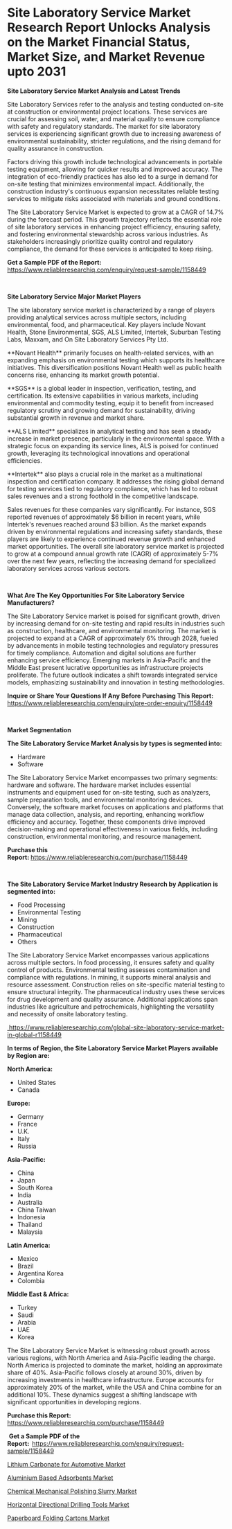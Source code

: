 <p><h1>Site Laboratory Service Market Research Report Unlocks Analysis on the Market Financial Status, Market Size, and Market Revenue upto 2031</h1></p><p><strong>Site Laboratory Service Market Analysis and Latest Trends</strong></p>
<p><p>Site Laboratory Services refer to the analysis and testing conducted on-site at construction or environmental project locations. These services are crucial for assessing soil, water, and material quality to ensure compliance with safety and regulatory standards. The market for site laboratory services is experiencing significant growth due to increasing awareness of environmental sustainability, stricter regulations, and the rising demand for quality assurance in construction.</p><p>Factors driving this growth include technological advancements in portable testing equipment, allowing for quicker results and improved accuracy. The integration of eco-friendly practices has also led to a surge in demand for on-site testing that minimizes environmental impact. Additionally, the construction industry's continuous expansion necessitates reliable testing services to mitigate risks associated with materials and ground conditions.</p><p>The Site Laboratory Service Market is expected to grow at a CAGR of 14.7% during the forecast period. This growth trajectory reflects the essential role of site laboratory services in enhancing project efficiency, ensuring safety, and fostering environmental stewardship across various industries. As stakeholders increasingly prioritize quality control and regulatory compliance, the demand for these services is anticipated to keep rising.</p></p>
<p><strong>Get a Sample PDF of the Report:&nbsp;</strong> <a href="https://www.reliableresearchiq.com/enquiry/request-sample/1158449?utm_campaign=101&utm_medium=2&utm_source=Github&utm_content=ia&utm_term=05122024&utm_id=site-laboratory-service">https://www.reliableresearchiq.com/enquiry/request-sample/1158449</a></p>
<p>&nbsp;</p>
<p><strong>Site Laboratory Service Major Market Players</strong></p>
<p><p>The site laboratory service market is characterized by a range of players providing analytical services across multiple sectors, including environmental, food, and pharmaceutical. Key players include Novant Health, Stone Environmental, SGS, ALS Limited, Intertek, Suburban Testing Labs, Maxxam, and On Site Laboratory Services Pty Ltd.</p><p>**Novant Health** primarily focuses on health-related services, with an expanding emphasis on environmental testing which supports its healthcare initiatives. This diversification positions Novant Health well as public health concerns rise, enhancing its market growth potential.</p><p>**SGS** is a global leader in inspection, verification, testing, and certification. Its extensive capabilities in various markets, including environmental and commodity testing, equip it to benefit from increased regulatory scrutiny and growing demand for sustainability, driving substantial growth in revenue and market share.</p><p>**ALS Limited** specializes in analytical testing and has seen a steady increase in market presence, particularly in the environmental space. With a strategic focus on expanding its service lines, ALS is poised for continued growth, leveraging its technological innovations and operational efficiencies.</p><p>**Intertek** also plays a crucial role in the market as a multinational inspection and certification company. It addresses the rising global demand for testing services tied to regulatory compliance, which has led to robust sales revenues and a strong foothold in the competitive landscape.</p><p>Sales revenues for these companies vary significantly. For instance, SGS reported revenues of approximately $6 billion in recent years, while Intertek's revenues reached around $3 billion. As the market expands driven by environmental regulations and increasing safety standards, these players are likely to experience continued revenue growth and enhanced market opportunities. The overall site laboratory service market is projected to grow at a compound annual growth rate (CAGR) of approximately 5-7% over the next few years, reflecting the increasing demand for specialized laboratory services across various sectors.</p></p>
<p>&nbsp;</p>
<p><strong>What Are The Key Opportunities For Site Laboratory Service Manufacturers?</strong></p>
<p><p>The Site Laboratory Service market is poised for significant growth, driven by increasing demand for on-site testing and rapid results in industries such as construction, healthcare, and environmental monitoring. The market is projected to expand at a CAGR of approximately 6% through 2028, fueled by advancements in mobile testing technologies and regulatory pressures for timely compliance. Automation and digital solutions are further enhancing service efficiency. Emerging markets in Asia-Pacific and the Middle East present lucrative opportunities as infrastructure projects proliferate. The future outlook indicates a shift towards integrated service models, emphasizing sustainability and innovation in testing methodologies.</p></p>
<p><strong>Inquire or Share Your Questions If Any Before Purchasing This Report:</strong> <a href="https://www.reliableresearchiq.com/enquiry/pre-order-enquiry/1158449?utm_campaign=101&utm_medium=2&utm_source=Github&utm_content=ia&utm_term=05122024&utm_id=site-laboratory-service">https://www.reliableresearchiq.com/enquiry/pre-order-enquiry/1158449</a></p>
<p>&nbsp;</p>
<p><strong>Market Segmentation</strong></p>
<p><strong>The Site Laboratory Service Market Analysis by types is segmented into:</strong></p>
<p><ul><li>Hardware</li><li>Software</li></ul></p>
<p><p>The Site Laboratory Service Market encompasses two primary segments: hardware and software. The hardware market includes essential instruments and equipment used for on-site testing, such as analyzers, sample preparation tools, and environmental monitoring devices. Conversely, the software market focuses on applications and platforms that manage data collection, analysis, and reporting, enhancing workflow efficiency and accuracy. Together, these components drive improved decision-making and operational effectiveness in various fields, including construction, environmental monitoring, and resource management.</p></p>
<p><strong>Purchase this Report:&nbsp;</strong><a href="https://www.reliableresearchiq.com/purchase/1158449?utm_campaign=101&utm_medium=2&utm_source=Github&utm_content=ia&utm_term=05122024&utm_id=site-laboratory-service">https://www.reliableresearchiq.com/purchase/1158449</a></p>
<p>&nbsp;</p>
<p><strong>The Site Laboratory Service Market Industry Research by Application is segmented into:</strong></p>
<p><ul><li>Food Processing</li><li>Environmental Testing</li><li>Mining</li><li>Construction</li><li>Pharmaceutical</li><li>Others</li></ul></p>
<p><p>The Site Laboratory Service Market encompasses various applications across multiple sectors. In food processing, it ensures safety and quality control of products. Environmental testing assesses contamination and compliance with regulations. In mining, it supports mineral analysis and resource assessment. Construction relies on site-specific material testing to ensure structural integrity. The pharmaceutical industry uses these services for drug development and quality assurance. Additional applications span industries like agriculture and petrochemicals, highlighting the versatility and necessity of onsite laboratory testing.</p></p>
<p><a href="https://www.reliableresearchiq.com/global-site-laboratory-service-market-in-global-r1158449?utm_campaign=101&utm_medium=2&utm_source=Github&utm_content=ia&utm_term=05122024&utm_id=site-laboratory-service">&nbsp;https://www.reliableresearchiq.com/global-site-laboratory-service-market-in-global-r1158449</a></p>
<p><strong>In terms of Region, the Site Laboratory Service Market Players available by Region are:</strong></p>
<p>
    <p> <strong> North America: </strong>
        <ul>
            <li>United States</li>
            <li>Canada</li>
        </ul>
        </p> 
    <p> <strong> Europe: </strong>
        <ul>
            <li>Germany</li>
            <li>France</li>
            <li>U.K.</li>
            <li>Italy</li>
            <li>Russia</li>
        </ul>
        </p> 
    <p> <strong> Asia-Pacific: </strong>
        <ul>
            <li>China</li>
            <li>Japan</li>
            <li>South Korea</li>
            <li>India</li>
            <li>Australia</li>
            <li>China Taiwan</li>
            <li>Indonesia</li>
            <li>Thailand</li>
            <li>Malaysia</li>
        </ul>
        </p> 
    <p> <strong> Latin America: </strong>
        <ul>
            <li>Mexico</li>
            <li>Brazil</li>
            <li>Argentina Korea</li>
            <li>Colombia</li>
        </ul>
        </p> 
    <p> <strong> Middle East & Africa: </strong>
        <ul>
            <li>Turkey</li>
            <li>Saudi</li>
            <li>Arabia</li>
            <li>UAE</li>
            <li>Korea</li>
        </ul>
    </p>
    </p>
<p><p>The Site Laboratory Service Market is witnessing robust growth across various regions, with North America and Asia-Pacific leading the charge. North America is projected to dominate the market, holding an approximate share of 40%. Asia-Pacific follows closely at around 30%, driven by increasing investments in healthcare infrastructure. Europe accounts for approximately 20% of the market, while the USA and China combine for an additional 10%. These dynamics suggest a shifting landscape with significant opportunities in developing regions.</p></p>
<p><strong>Purchase this Report: </strong><a href="https://www.reliableresearchiq.com/purchase/1158449?utm_campaign=101&utm_medium=2&utm_source=Github&utm_content=ia&utm_term=05122024&utm_id=site-laboratory-service">https://www.reliableresearchiq.com/purchase/1158449</a></p>
<p>&nbsp;<strong>Get a Sample PDF of the Report:&nbsp;&nbsp;</strong><a href="https://www.reliableresearchiq.com/enquiry/request-sample/1158449?utm_campaign=101&utm_medium=2&utm_source=Github&utm_content=ia&utm_term=05122024&utm_id=site-laboratory-service">https://www.reliableresearchiq.com/enquiry/request-sample/1158449</a></p>
<p><strong></strong></p>
<p><p><a href="https://issuu.com/reportprime-2/docs/lithium-carbonate-for-automotive-market-size-2030.?utm_campaign=101&utm_medium=2&utm_source=Github&utm_content=ia&utm_term=05122024&utm_id=site-laboratory-service">Lithium Carbonate for Automotive Market</a></p><p><a href="https://issuu.com/reportprime-2/docs/aluminium-based-adsorbents-market-size-2030.pptx?utm_campaign=101&utm_medium=2&utm_source=Github&utm_content=ia&utm_term=05122024&utm_id=site-laboratory-service">Aluminium Based Adsorbents Market</a></p><p><a href="https://www.linkedin.com/pulse/future-assessment-forecast-global-chemical-mechanical-polishing-ky9lc?utm_campaign=101&utm_medium=2&utm_source=Github&utm_content=ia&utm_term=05122024&utm_id=site-laboratory-service">Chemical Mechanical Polishing Slurry Market</a></p><p><a href="https://www.linkedin.com/pulse/horizontal-directional-drilling-tools-market-valuation-forecast-firuc?utm_campaign=101&utm_medium=2&utm_source=Github&utm_content=ia&utm_term=05122024&utm_id=site-laboratory-service">Horizontal Directional Drilling Tools Market</a></p><p><a href="https://www.linkedin.com/pulse/paperboard-folding-cartons-market-analysis-report-provides-trend-dnwje?utm_campaign=101&utm_medium=2&utm_source=Github&utm_content=ia&utm_term=05122024&utm_id=site-laboratory-service">Paperboard Folding Cartons Market</a></p></p>
